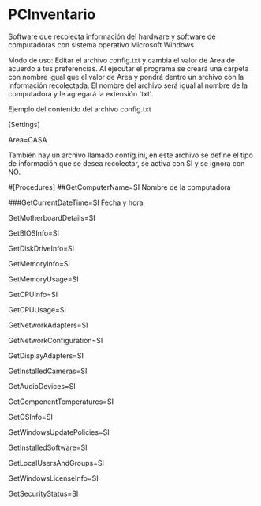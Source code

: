 # PCInventario
Software que recolecta información del hardware y software de computadoras con sistema operativo Microsoft Windows

Modo de uso: Editar el archivo config.txt y cambia el valor de Area
de acuerdo a tus preferencias. Al ejecutar el programa se creará una carpeta
con nombre igual que el valor de Area y pondrá dentro un archivo con
la información recolectada. El nombre del archivo será igual al nombre
de la computadora y le agregará la extensión 'txt'.

Ejemplo del contenido del archivo config.txt

[Settings]

Area=CASA

También hay un archivo llamado config.ini, en este archivo se define el tipo de
información que se desea recolectar, se activa con SI y se ignora con NO. 

#[Procedures]
##GetComputerName=SI
Nombre de la computadora

###GetCurrentDateTime=SI
Fecha y hora

GetMotherboardDetails=SI

GetBIOSInfo=SI

GetDiskDriveInfo=SI

GetMemoryInfo=SI

GetMemoryUsage=SI

GetCPUInfo=SI

GetCPUUsage=SI

GetNetworkAdapters=SI

GetNetworkConfiguration=SI

GetDisplayAdapters=SI

GetInstalledCameras=SI

GetAudioDevices=SI

GetComponentTemperatures=SI

GetOSInfo=SI

GetWindowsUpdatePolicies=SI

GetInstalledSoftware=SI

GetLocalUsersAndGroups=SI

GetWindowsLicenseInfo=SI

GetSecurityStatus=SI
